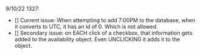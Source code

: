 <!-- If a checkbox is checked, do something.

need the await ('begin') for sure.
Don't need the query?
do need the 
await Promise.all(pizzas.map) stuff.
do need the await client.query('COMMIT') stuff.
catch (error)
and the finally. -->


9/10/22 1327:
- [] Current issue: When attempting to add 7:00PM to the database, when it converts to UTC, it has an id of 0. Which is not allowed.
- [] Secondary issue: on EACH click of a checkbox, that information gets added to the availability object. Even UNCLICKING it adds it to the object.